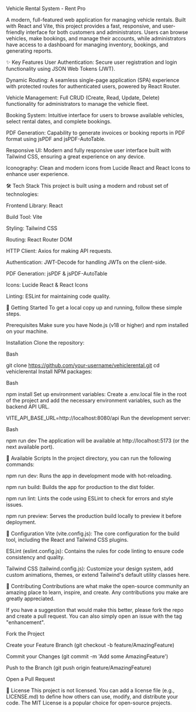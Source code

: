 Vehicle Rental System - Rent Pro

A modern, full-featured web application for managing vehicle rentals. Built with React and Vite, this project provides a fast, responsive, and user-friendly interface for both customers and administrators. Users can browse vehicles, make bookings, and manage their accounts, while administrators have access to a dashboard for managing inventory, bookings, and generating reports.

✨ Key Features
User Authentication: Secure user registration and login functionality using JSON Web Tokens (JWT).

Dynamic Routing: A seamless single-page application (SPA) experience with protected routes for authenticated users, powered by React Router.

Vehicle Management: Full CRUD (Create, Read, Update, Delete) functionality for administrators to manage the vehicle fleet.

Booking System: Intuitive interface for users to browse available vehicles, select rental dates, and complete bookings.

PDF Generation: Capability to generate invoices or booking reports in PDF format using jsPDF and jsPDF-AutoTable.

Responsive UI: Modern and fully responsive user interface built with Tailwind CSS, ensuring a great experience on any device.

Iconography: Clean and modern icons from Lucide React and React Icons to enhance user experience.

🛠️ Tech Stack
This project is built using a modern and robust set of technologies:

Frontend Library: React

Build Tool: Vite

Styling: Tailwind CSS

Routing: React Router DOM

HTTP Client: Axios for making API requests.

Authentication: JWT-Decode for handling JWTs on the client-side.

PDF Generation: jsPDF & jsPDF-AutoTable

Icons: Lucide React & React Icons

Linting: ESLint for maintaining code quality.

🚀 Getting Started
To get a local copy up and running, follow these simple steps.

Prerequisites
Make sure you have Node.js (v18 or higher) and npm installed on your machine.

Installation
Clone the repository:

Bash

git clone https://github.com/your-username/vehiclerental.git
cd vehiclerental
Install NPM packages:

Bash

npm install
Set up environment variables: Create a .env.local file in the root of the project and add the necessary environment variables, such as the backend API URL.

VITE_API_BASE_URL=http://localhost:8080/api
Run the development server:

Bash

npm run dev
The application will be available at http://localhost:5173 (or the next available port).

📜 Available Scripts
In the project directory, you can run the following commands:

npm run dev: Runs the app in development mode with hot-reloading.

npm run build: Builds the app for production to the dist folder.

npm run lint: Lints the code using ESLint to check for errors and style issues.

npm run preview: Serves the production build locally to preview it before deployment.

🔧 Configuration
Vite (vite.config.js): The core configuration for the build tool, including the React and Tailwind CSS plugins.

ESLint (eslint.config.js): Contains the rules for code linting to ensure code consistency and quality.

Tailwind CSS (tailwind.config.js): Customize your design system, add custom animations, themes, or extend Tailwind's default utility classes here.

🤝 Contributing
Contributions are what make the open-source community an amazing place to learn, inspire, and create. Any contributions you make are greatly appreciated.

If you have a suggestion that would make this better, please fork the repo and create a pull request. You can also simply open an issue with the tag "enhancement".

Fork the Project

Create your Feature Branch (git checkout -b feature/AmazingFeature)

Commit your Changes (git commit -m 'Add some AmazingFeature')

Push to the Branch (git push origin feature/AmazingFeature)

Open a Pull Request

📄 License
This project is not licensed. You can add a license file (e.g., LICENSE.md) to define how others can use, modify, and distribute your code. The MIT License is a popular choice for open-source projects.
